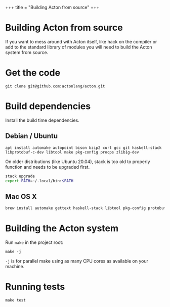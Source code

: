 +++
title = "Building Acton from source"
+++
# Building Acton from source

If you want to mess around with Acton itself, like hack on the compiler or add to the standard library of modules you will need to build the Acton system from source.

# Get the code
```
git clone git@github.com:actonlang/acton.git
```

# Build dependencies
Install the build time dependencies.

## Debian / Ubuntu
```
apt install automake autopoint bison bzip2 curl gcc git haskell-stack libprotobuf-c-dev libtool make pkg-config procps zlib1g-dev
```

On older distributions (like Ubuntu 20.04), stack is too old to properly function and needs to be upgraded first.

```sh
stack upgrade
export PATH=~/.local/bin:$PATH
```

## Mac OS X

```sh
brew install automake gettext haskell-stack libtool pkg-config protobuf-c
```

# Building the Acton system
Run `make` in the project root:
```
make -j
```

`-j` is for parallel make using as many CPU cores as available on your machine.

# Running tests
```
make test
```
